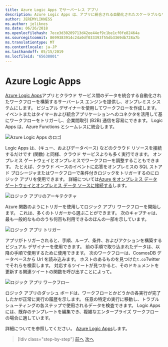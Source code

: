 ```yaml
---
title: Azure Logic Apps でサーバーレス アプリ
description: Azure Logic Apps は、アプリに統合される自動化されたスケーラブルなワークフローの構築を有効にして、クラウド間でデータ サービスし、オンプレミス システムにします。
author: JEREMYLIKNESS
ms.author: jeliknes
ms.date: 06/26/2018
ms.openlocfilehash: 7ece3d30209713d42ee44ef9c1be1cf0fe82464a
ms.sourcegitcommit: 8699383914c24a0df033393f55db3369db728a7b
ms.translationtype: MT
ms.contentlocale: ja-JP
ms.lasthandoff: 05/15/2019
ms.locfileid: "65638801"
---
```

# <a name="azure-logic-apps"></a>Azure Logic Apps

[Azure Logic Apps](https://docs.microsoft.com/azure/logic-apps)アプリとクラウド サービス間のデータを統合する自動化されたワークフローを構築するサーバーレス エンジンを提供し、オンプレミス システムにします。 ビジュアル デザイナーを使用してワークフローを作成します。 イベントまたはタイマーおよび統合アプリケーションへのコネクタを活用して基にワークフローをトリガーし、企業間取引 (B2B) 通信を容易にできます。 Logic Apps は、Azure Functions とシームレスに統合します。

![Azure Logic Apps のロゴ](./media/logic-apps-logo.png)

Logic Apps は、(キュー、およびデータベース) などのクラウド リソースを接続するだけです (関数) と同様、クラウド サービスよりも多く実行できます。 オンプレミス ゲートウェイとオンプレミスでワークフローを調整することもできます。 たとえば、クラウド ベースのイベントに応答をオンプレミスの SQL ストアド プロシージャまたはワークフローで条件付きロジックをトリガーするのにロジック アプリを使用できます。 詳細については[Azure をオンプレミス データ ゲートウェイとオンプレミス データ ソースに接続する](https://docs.microsoft.com/azure/analysis-services/analysis-services-gateway)します。

![ロジック アプリのアーキテクチャ](./media/logic-apps-architecture.png)

Azure 関数のようにトリガーを使用してロジック アプリ ワークフローを開始します。 これは、多くのトリガーから選ぶことができます。 次のキャプチャは、最も一般的なもののうち何百も利用できるのほんの一部を示しています。

![ロジック アプリ トリガー](./media/logic-app-triggers.png)

アプリがトリガーされると、手順、ループ、条件、およびアクションを構築するビジュアル デザイナーを使用できます。 前の手順で取り込まれたデータは、以降の手順で使用するために使用できます。 次のワークフローは、CosmosDB データベースから Url を読み込みます。 ホストのあるものを見つけた`t.co`Twitter でそれらを検索します。 対応するツイートが見つかると、そのドキュメントを更新する関連ツイートの関数を呼び出すことによって。

![ロジック アプリ ワークフロー](./media/logic-app-workflow.png)

ロジック アプリのダッシュ ボードは、ワークフローとかどうかの各実行が完了したかが正常に実行の履歴を示します。 任意の特定の実行に移動し、トラブルシューティングの各ステップで使用されるデータを検査できます。 Logic Apps には、既存のテンプレートを編集でき、複雑なエンタープライズ ワークフローの場合に適しています。

詳細についてを参照してください。 [Azure Logic Apps](https://docs.microsoft.com/azure/logic-apps)します。

>[!div class="step-by-step"]
>[前へ](application-insights.md)
>[次へ](event-grid.md)
